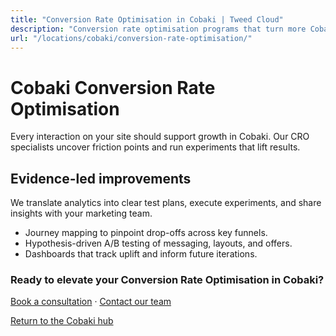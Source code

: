 ```yaml
---
title: "Conversion Rate Optimisation in Cobaki | Tweed Cloud"
description: "Conversion rate optimisation programs that turn more Cobaki visitors into customers."
url: "/locations/cobaki/conversion-rate-optimisation/"
---
```


# Cobaki Conversion Rate Optimisation

Every interaction on your site should support growth in Cobaki. Our CRO specialists uncover friction points and run experiments that lift results.

## Evidence-led improvements

We translate analytics into clear test plans, execute experiments, and share insights with your marketing team.

- Journey mapping to pinpoint drop-offs across key funnels.
- Hypothesis-driven A/B testing of messaging, layouts, and offers.
- Dashboards that track uplift and inform future iterations.

### Ready to elevate your Conversion Rate Optimisation in Cobaki?

[Book a consultation](/consultation/) · [Contact our team](/contact/)

[Return to the Cobaki hub](/locations/cobaki/)
